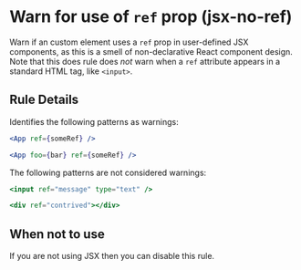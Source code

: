 # Warn for use of `ref` prop (jsx-no-ref)

Warn if an custom element uses a `ref` prop in user-defined JSX components, as
this is a smell of non-declarative React component design.  Note that this does
rule does _not_ warn when a `ref` attribute appears in a standard HTML tag,
like `<input>`.

## Rule Details

Identifies the following patterns as warnings:

```jsx
<App ref={someRef} />

<App foo={bar} ref={someRef} />
```

The following patterns are not considered warnings:

```jsx
<input ref="message" type="text" />

<div ref="contrived"></div>
```

## When not to use

If you are not using JSX then you can disable this rule.
